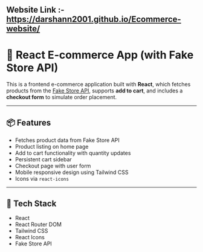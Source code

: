## Website Link :- https://darshann2001.github.io/Ecommerce-website/

# 🛒 React E-commerce App (with Fake Store API)

This is a frontend e-commerce application built with **React**, which fetches products from the [Fake Store API](https://fakestoreapi.com/), supports **add to cart**, and includes a **checkout form** to simulate order placement.

---

## 📦 Features

- Fetches product data from Fake Store API
- Product listing on home page
- Add to cart functionality with quantity updates
- Persistent cart sidebar
- Checkout page with user form
- Mobile responsive design using Tailwind CSS
- Icons via `react-icons`

---

## 🧰 Tech Stack

- React
- React Router DOM
- Tailwind CSS
- React Icons
- Fake Store API


